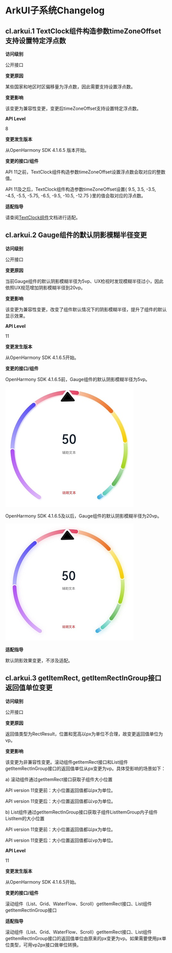# ArkUI子系统Changelog

## cl.arkui.1 TextClock组件构造参数timeZoneOffset支持设置特定浮点数

**访问级别**

公开接口

**变更原因**

某些国家和地区时区偏移量为浮点数，因此需要支持设置浮点数。

**变更影响**

该变更为兼容性变更，变更后timeZoneOffset支持设置特定浮点数。

**API Level**

8 

**变更发生版本**

从OpenHarmony SDK 4.1.6.5 版本开始。

**变更的接口/组件**

API 11之前，TextClock组件构造参数timeZoneOffset设置浮点数会取对应的整数值。

API 11及之后，TextClock组件构造参数timeZoneOffset设置{ 9.5, 3.5, -3.5, -4.5, -5.5, -5.75, -6.5, -9.5, -10.5, -12.75 }里的值会取对应的浮点数。

**适配指导**

请查阅[TextClock组件](../../../application-dev/reference/arkui-ts/ts-basic-components-textclock.md)文档进行适配。

## cl.arkui.2 Gauge组件的默认阴影模糊半径变更

**访问级别**

公开接口

**变更原因**

当前Gauge组件的默认阴影模糊半径为5vp、UX检视时发现模糊半径过小，因此依照UX规范增加阴影模糊半径到20vp。

**变更影响**

该变更为兼容性变更，改变了组件默认情况下的阴影模糊半径，提升了组件的默认显示效果。

**API Level**

11

**变更发生版本**

从OpenHarmony SDK 4.1.6.5开始。

**变更的接口/组件**

OpenHarmony SDK 4.1.6.5前，Gauge组件的默认阴影模糊半径为5vp。

![gauge](figures/oldGauge.png)

OpenHarmony SDK 4.1.6.5及以后，Gauge组件的默认阴影模糊半径为20vp。

![gauge](figures/newGauge.png)

**适配指导**

默认阴影效果变更，不涉及适配。

## cl.arkui.3 getItemRect, getItemRectInGroup接口返回值单位变更

**访问级别**

公开接口

**变更原因**

返回值类型为RectResult，位置和宽高以px为单位不合理，故变更返回值单位为vp。

**变更影响**

该变更为非兼容性变更。滚动组件getItemRect接口和List组件getItemRectInGroup接口的返回值单位从px变更为vp。具体受影响的场景如下：

a) 滚动组件通过getItemRect接口获取子组件大小位置

API version 11变更前：大小位置返回值都以px为单位。

API version 11变更后：大小位置返回值都以vp为单位。

b) List组件通过getItemRectInGroup接口获取子组件ListItemGroup内子组件ListItem的大小位置

API version 11变更前：大小位置返回值都以px为单位。

API version 11变更后：大小位置返回值都以vp为单位。

**API Level**

11

**变更发生版本**

从OpenHarmony SDK 4.1.6.5开始。

**变更的接口/组件**

滚动组件（List、Grid、WaterFlow、Scroll）getItemRect接口、List组件getItemRectInGroup接口

**适配指导**

滚动组件（List、Grid、WaterFlow、Scroll）getItemRect接口、List组件getItemRectInGroup接口的返回值单位由原来的px变更为vp。如果需要使用px单位类型，可用vp2px接口做单位转换。